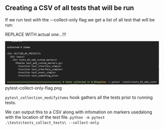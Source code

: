 ## Creating a CSV of all tests that will be run

If we run test with the --collect-only flag we get a list of all test that will be run:

REPLACE WITH actual one...!!!

![--collect-only flag](./pytest-collect-only-flag.png "San Juan Mountains")
pytest-collect-only-flag.png 

`pytest_collection_modifyitems` hook gathers all the tests prior to running tests. 

We can output this to a CSV along with infomation on markers usedalong with the location of the test file.
`python -m pytest .\tests\tests_collect_tests\ --collect-only`
